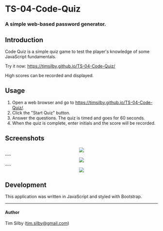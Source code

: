 # TS-04-Code-Quiz

### A simple web-based password generator.


## Introduction

Code Quiz is a simple quiz game to test the player's knowledge of some JavaScript fundamentals.

Try it now: <https://timsilby.github.io/TS-04-Code-Quiz/>

High scores can be recorded and displayed.


## Usage

1. Open a web browser and go to <https://timsilby.github.io/TS-04-Code-Quiz/>.
2. Click the "Start Quiz" button.
3. Answer the questions. The quiz is timed and goes for 60 seconds.
4. When the quiz is complete, enter initials and the score will be recorded.


## Screenshots

<div align="center">
	<img src="https://user-images.githubusercontent.com/69242373/92753312-1c7caf00-f3cd-11ea-80d0-c97a0b439ff9.png">
</div>
---
<div align="center">
	<img src="https://user-images.githubusercontent.com/69242373/92753327-20a8cc80-f3cd-11ea-8851-f36b6449216c.png">
</div>
---
<div align="center">
	<img src="https://user-images.githubusercontent.com/69242373/92753338-230b2680-f3cd-11ea-85e1-6cf0ef3b0c32.png">
</div>

## Development

This application was written in JavaScript and styled with Bootstrap.

---

#### Author

Tim Silby (tim.silby@gmail.com)


